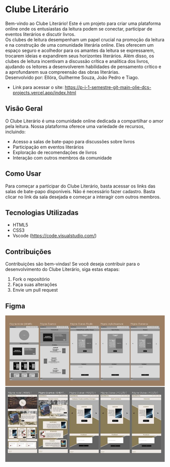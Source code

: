 # Clube Literário

Bem-vindo ao Clube Literário! Este é um projeto para criar uma plataforma online onde os entusiastas da leitura podem se conectar, participar de eventos literários e discutir livros.
<br>
Os clubes de leitura desempenham um papel crucial na promoção da leitura e na construção de uma comunidade literária online. Eles oferecem um espaço seguro e acolhedor para os amantes da leitura se expressarem, trocarem ideias e expandirem seus horizontes literários. Além disso, os clubes de leitura incentivam a discussão crítica e analítica dos livros, ajudando os leitores a desenvolverem habilidades de pensamento crítico e a aprofundarem sua compreensão das obras literárias.  
Desenvolvido por: Ellóra, Guilherme Souza, João Pedro e Tiago.  

- Link para acessar o site: https://p-i-1-semestre-git-main-olie-dcs-projects.vercel.app/index.html

## Visão Geral

O Clube Literário é uma comunidade online dedicada a compartilhar o amor pela leitura. Nossa plataforma oferece uma variedade de recursos, incluindo:

- Acesso a salas de bate-papo para discussões sobre livros
- Participação em eventos literários
- Exploração de recomendações de livros
- Interação com outros membros da comunidade

## Como Usar

Para começar a participar do Clube Literário, basta acessar os links das salas de bate-papo disponíveis. Não é necessário fazer cadastro. Basta clicar no link da sala desejada e começar a interagir com outros membros.

## Tecnologias Utilizadas

- HTML5
- CSS3
- Vscode (https://code.visualstudio.com/)

## Contribuições

Contribuições são bem-vindas! Se você deseja contribuir para o desenvolvimento do Clube Literário, siga estas etapas:

1. Fork o repositório
2. Faça suas alterações
3. Envie um pull request

## Figma
![Low-Fi](https://github.com/olie-dc/P-I-1-SEMESTRE/blob/main/images/low-fi.jpg?raw=true)
![High-Fi](https://github.com/olie-dc/P-I-1-SEMESTRE/blob/main/images/high-fi.jpg?raw=true)
